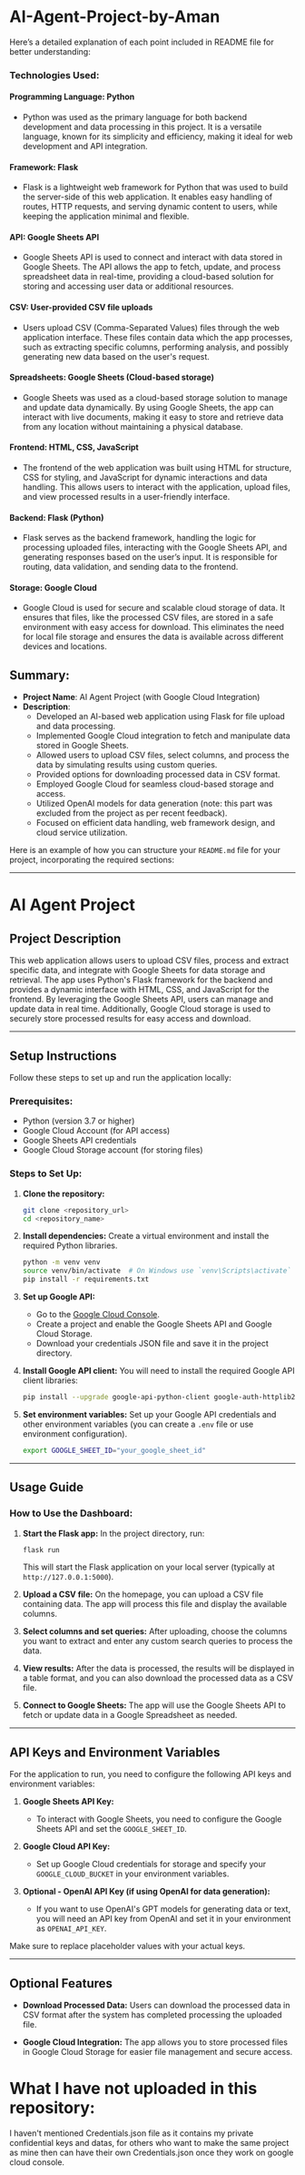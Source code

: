 # AI-Agent-Project-by-Aman

Here’s a detailed explanation of each point included in README file for better understanding:

### Technologies Used:

#### **Programming Language: Python**
- Python was used as the primary language for both backend development and data processing in this project. It is a versatile language, known for its simplicity and efficiency, making it ideal for web development and API integration.

#### **Framework: Flask**
- Flask is a lightweight web framework for Python that was used to build the server-side of this web application. It enables easy handling of routes, HTTP requests, and serving dynamic content to users, while keeping the application minimal and flexible.

#### **API: Google Sheets API**
- Google Sheets API is used to connect and interact with data stored in Google Sheets. The API allows the app to fetch, update, and process spreadsheet data in real-time, providing a cloud-based solution for storing and accessing user data or additional resources.

#### **CSV: User-provided CSV file uploads**
- Users upload CSV (Comma-Separated Values) files through the web application interface. These files contain data which the app processes, such as extracting specific columns, performing analysis, and possibly generating new data based on the user's request.

#### **Spreadsheets: Google Sheets (Cloud-based storage)**
- Google Sheets was used as a cloud-based storage solution to manage and update data dynamically. By using Google Sheets, the app can interact with live documents, making it easy to store and retrieve data from any location without maintaining a physical database.

#### **Frontend: HTML, CSS, JavaScript**
- The frontend of the web application was built using HTML for structure, CSS for styling, and JavaScript for dynamic interactions and data handling. This allows users to interact with the application, upload files, and view processed results in a user-friendly interface.

#### **Backend: Flask (Python)**
- Flask serves as the backend framework, handling the logic for processing uploaded files, interacting with the Google Sheets API, and generating responses based on the user’s input. It is responsible for routing, data validation, and sending data to the frontend.

#### **Storage: Google Cloud**
- Google Cloud is used for secure and scalable cloud storage of data. It ensures that files, like the processed CSV files, are stored in a safe environment with easy access for download. This eliminates the need for local file storage and ensures the data is available across different devices and locations.

## Summary:

- **Project Name**: AI Agent Project (with Google Cloud Integration)
- **Description**: 
  - Developed an AI-based web application using Flask for file upload and data processing.
  - Implemented Google Cloud integration to fetch and manipulate data stored in Google Sheets.
  - Allowed users to upload CSV files, select columns, and process the data by simulating results using custom queries.
  - Provided options for downloading processed data in CSV format.
  - Employed Google Cloud for seamless cloud-based storage and access.
  - Utilized OpenAI models for data generation (note: this part was excluded from the project as per recent feedback).
  - Focused on efficient data handling, web framework design, and cloud service utilization.

Here is an example of how you can structure your `README.md` file for your project, incorporating the required sections:

---

# AI Agent Project

## Project Description
This web application allows users to upload CSV files, process and extract specific data, and integrate with Google Sheets for data storage and retrieval. The app uses Python's Flask framework for the backend and provides a dynamic interface with HTML, CSS, and JavaScript for the frontend. By leveraging the Google Sheets API, users can manage and update data in real time. Additionally, Google Cloud storage is used to securely store processed results for easy access and download.

---

## Setup Instructions
Follow these steps to set up and run the application locally:

### Prerequisites:
- Python (version 3.7 or higher)
- Google Cloud Account (for API access)
- Google Sheets API credentials
- Google Cloud Storage account (for storing files)

### Steps to Set Up:

1. **Clone the repository:**
   ```bash
   git clone <repository_url>
   cd <repository_name>
   ```

2. **Install dependencies:**
   Create a virtual environment and install the required Python libraries.
   ```bash
   python -m venv venv
   source venv/bin/activate  # On Windows use `venv\Scripts\activate`
   pip install -r requirements.txt
   ```
  

3. **Set up Google API:**
   - Go to the [Google Cloud Console](https://console.cloud.google.com/).
   - Create a project and enable the Google Sheets API and Google Cloud Storage.
   - Download your credentials JSON file and save it in the project directory.
   
4. **Install Google API client:**
   You will need to install the required Google API client libraries:
   ```bash
   pip install --upgrade google-api-python-client google-auth-httplib2 google-auth-oauthlib
   ```

5. **Set environment variables:**
   Set up your Google API credentials and other environment variables (you can create a `.env` file or use environment configuration).
   ```bash
   export GOOGLE_SHEET_ID="your_google_sheet_id"
   ```

---

## Usage Guide

### How to Use the Dashboard:

1. **Start the Flask app:**
   In the project directory, run:
   ```bash
   flask run
   ```
   This will start the Flask application on your local server (typically at `http://127.0.0.1:5000`).

2. **Upload a CSV file:**
   On the homepage, you can upload a CSV file containing data. The app will process this file and display the available columns.

3. **Select columns and set queries:**
   After uploading, choose the columns you want to extract and enter any custom search queries to process the data.

4. **View results:**
   After the data is processed, the results will be displayed in a table format, and you can also download the processed data as a CSV file.

5. **Connect to Google Sheets:**
   The app will use the Google Sheets API to fetch or update data in a Google Spreadsheet as needed.

---

## API Keys and Environment Variables

For the application to run, you need to configure the following API keys and environment variables:

1. **Google Sheets API Key:** 
   - To interact with Google Sheets, you need to configure the Google Sheets API and set the `GOOGLE_SHEET_ID`.

2. **Google Cloud API Key:**
   - Set up Google Cloud credentials for storage and specify your `GOOGLE_CLOUD_BUCKET` in your environment variables.

3. **Optional - OpenAI API Key (if using OpenAI for data generation):**
   - If you want to use OpenAI's GPT models for generating data or text, you will need an API key from OpenAI and set it in your environment as `OPENAI_API_KEY`.

Make sure to replace placeholder values with your actual keys.

---

## Optional Features
  
- **Download Processed Data:** 
  Users can download the processed data in CSV format after the system has completed processing the uploaded file.
  
- **Google Cloud Integration:** 
  The app allows you to store processed files in Google Cloud Storage for easier file management and secure access.

# What I have not uploaded in this repository:
I haven't mentioned Credentials.json file as it contains my private confidential keys and datas, for others who want to make the same project as mine then can have their own Credentials.json once they work on google cloud console.
